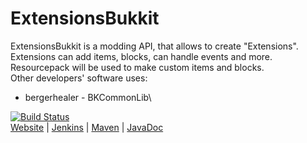 # ExtensionsBukkit
ExtensionsBukkit is a modding API, that allows to create "Extensions". Extensions can add items, blocks, can handle events and more. Resourcepack will be used to make custom items and blocks.\
Other developers' software uses:
* bergerhealer - BKCommonLib\

[![Build Status](http://ci.extbukkit.ml/buildStatus/icon?job=ExtensionsBukkit)](http://ci.extbukkit.ml/job/ExtensionsBukkit/)\
[Website](http://extbukkit.ml/) | [Jenkins](http://ci.extbukkit.ml/) | [Maven](http://oss.extbukkit.ml/) | [JavaDoc](http://extbukkit.ml/javadoc)
